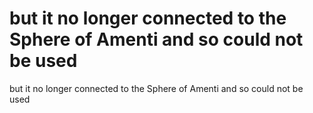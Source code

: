 # but it no longer connected to the Sphere of Amenti and so could not be used

but it no longer connected to the Sphere of Amenti and so could not be used